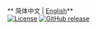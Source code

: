 ** 简体中文 | [English](./README.md)**<br>
[![License](https://img.shields.io/badge/开源协议-MIT-blue)](https://github.com/HuayuZhangJager/ph1nix/blob/main/LICENSE.txt)
[![GitHub release](https://img.shields.io/badge/发行版-最新-brightgreen)](https://github.com/HuayuZhangJager/ph1nix/releases/latest)